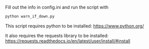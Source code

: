 Fill out the info in config.ini and run the script with
```sh
python warn_if_down.py
```

This script requires python to be installed:
    https://www.python.org/

It also requires the requests library to be installed:
    https://requests.readthedocs.io/en/latest/user/install/#install